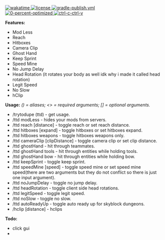 <!-- wakatime -->
<a href="https://wakatime.com/badge/user/551b81e9-ed7a-4d9c-9225-929c94392679/project/ba09b5bd-4519-418a-be40-d36c95199a11">
<img src="https://wakatime.com/badge/user/551b81e9-ed7a-4d9c-9225-929c94392679/project/ba09b5bd-4519-418a-be40-d36c95199a11.svg" alt="wakatime">
</a>

<!-- license -->
<a href="https://github.com/trytodupe/TtdAddons/blob/master/LICENSE">
<img src="https://img.shields.io/badge/license-CC%20BY--NC%203.0-informational" alt="license">
</a>

<!-- gradle-publish.yml -->
<a href="https://github.com/trytodupe/TtdAddons/actions/workflows/gradle-publish.yml">
<img src="https://github.com/trytodupe/ttdaddons/actions/workflows/.github/workflows/gradle-publish.yml/badge.svg" alt="gradle-publish.yml">
</a>

<br>  

<!-- 0-percent-optimized -->
<a href="https://forthebadge.com">
<img src="https://forthebadge.com/images/badges/0-percent-optimized.svg" alt="0-percent-optimized">
</a>

<!-- ctrl-c-ctrl-v -->
<a href="https://forthebadge.com">
<img src="https://forthebadge.com/images/badges/ctrl-c-ctrl-v.svg" alt="ctrl-c-ctrl-v">
</a>

**Features:**
* Mod Less
* Reach
* Hitboxes
* Camera Clip
* Ghost Hand
* Keep Sprint
* Speed Mine
* No Jump Delay
* Head Rotation (it rotates your body as well idk why i made it called head rotation)
* Legit Speed
* No Slow
* hClip

**Usage:**
_() = aliases; <> = required arguments; [] = optional arguments._
* /trytodupe (ttd) - get usage.
* /ttd modLess - hides your mods from servers.
* /ttd reach [distance] - toggle reach or set reach distance.
* /ttd hitboxes [expand] - toggle hitboxes or set hitboxes expand.
* /ttd hitboxes weapons - toggle hitboxes weapons only.
* /ttd cameraClip [clipDistance] - toggle camera clip or set clip distance.
* /ttd ghostHand - hit through teammates.
* /ttd ghostHand tools - hit through entities while holding tools.
* /ttd ghostHand bow - hit through entities while holding bow.
* /ttd keepSprint - toggle keep sprint.
* /ttd speedMine [speed] - toggle speed mine or set speed mine speed(there are two arguments but they do not conflict so there is just one input argument).
* /ttd noJumpDelay - toggle no jump delay.
* /ttd headRotation - toggle client side head rotations.
* /ttd legitSpeed - toggle legit speed.
* /ttd noSlow - toggle no slow.
* /ttd autoReadyUp - toggle auto ready up for skyblock dungeons.
* /hclip [distance] - hclips 

**Todo:**
* click gui
* 
